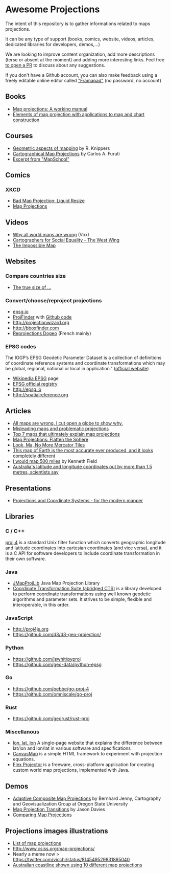 # Awesome Projections

The intent of this repository is to gather informations related to maps projections.

It can be any type of support (books, comics, website, videos, articles, dedicated libraries for developers, demos,...)

We are looking to improve content organization, add more descriptions (terse or absent at the moment) and adding more interesting links. Feel free [to open a PR](http://github.com/webgeodatavore/awesome-projections) to discuss about any suggestions.

If you don't have a Github account, you can also make feedback using a freely editable online editor called ["Framapad"](https://semestriel.framapad.org/p/uIjOFLvBvw) (no password, no account)

## Books

* [Map projections: A working manual](https://pubs.er.usgs.gov/publication/pp1395)
* [Elements of map projection with applications to map and chart construction](https://archive.org/details/cu31924003898271)

## Courses

* [Geometric aspects of mapping](https://kartoweb.itc.nl/geometrics/Map%20projections/mappro.html) by R. Knippers
* [Cartographical Map Projections](http://www.progonos.com/furuti/MapProj/Normal/TOC/cartTOC.html) by Carlos A. Furuti
* [Excerpt from "MapSchool"](http://mapschool.io/#the-shape-of-the-earth)

## Comics

### XKCD

* [Bad Map Projection: Liquid Resize](https://xkcd.com/1784/)
* [Map Projections](https://xkcd.com/977/)

## Videos

* [Why all world maps are wrong](https://www.youtube.com/watch?v=kIID5FDi2JQ) (Vox)
* [Cartographers for Social Equality - The West Wing](https://www.youtube.com/watch?v=OH1bZ0F3zVU)
* [The Impossible Map](https://www.onf.ca/film/impossible_map/)

## Websites

### Compare countries size

* [The true size of ...](http://thetruesize.com)

### Convert/choose/reproject projections

* [epsg.io](http://epsg.io)
* [ProjFinder](http://projfinder.com) with [Github code](https://github.com/aaronr/projfinder.com)
* <http://projectionwizard.org>
* <http://bboxfinder.com>
* [Reprojections Dogeo](https://projection.dogeo.fr) (French mainly)

### EPSG codes

<quote>The IOGP’s EPSG Geodetic Parameter Dataset is a collection of definitions of coordinate reference systems and coordinate transformations which may be global, regional, national or local in application." ([official website](http://www.epsg.org/))</quote>

* [Wikipedia EPSG](https://en.wikipedia.org/wiki/International_Association_of_Oil_%26_Gas_Producers#European_Petroleum_Survey_Group) page
* [EPSG official registry](https://www.epsg-registry.org)
* <http://epsg.io>
* <http://spatialreference.org>

## Articles

* [All maps are wrong. I cut open a globe to show why.](http://www.vox.com/world/2016/12/2/13817712/map-projection-mercator-globe)
* [Misleading maps and problematic projections](http://www.economist.com/blogs/graphicdetail/2016/12/daily-chart-1)
* [Top 7 maps that ultimately explain map projections](http://geoawesomeness.com/top-7-maps-ultimately-explain-map-projections/)
* [Map Projections: Flatten the Sphere](http://gisgeography.com/map-projections/)
* [Look, Ma, No More Mercator Tiles](http://vis4.net/blog/posts/no-more-mercator-tiles/)
* [This map of Earth is the most accurate ever produced, and it looks completely different](https://www.indy100.com/article/map-earth-projection-mercator-gall-peters-authagraph-accuracy-area-globe-fold-7395716)
* [I would map 500 miles](http://cartonerd.blogspot.com/2014/05/i-would-map-500-miles.html) by Kenneth Field
* [Australia's latitude and longitude coordinates out by more than 1.5 metres, scientists say](http://www.abc.net.au/news/2016-07-28/aust-latitude-longitude-coordinates-out-by-1-5m-scientists/7666858)

## Presentations

* [Projections and Coordinate Systems - for the modern mapper](http://mjfoster83.github.io/projections/)

## Libraries

### C / C++

[proj.4](http://proj4.org) is a standard Unix filter function which converts geographic longitude and latitude coordinates into cartesian coordinates (and vice versa), and it is a C API for software developers to include coordinate transformation in their own software.

### Java

* [JMapProjLib](https://github.com/OSUCartography/JMapProjLib) Java Map Projection Library
* [Coordinate Transformation Suite (abridged CTS)](https://github.com/orbisgis/cts) is a library developed to perform coordinate transformations using well known geodetic algorithms and parameter sets. It strives to be simple, flexible and interoperable, in this order.

### JavaScript

* <http://proj4js.org>
* <https://github.com/d3/d3-geo-projection/>

### Python

* <https://github.com/jswhit/pyproj>
* <https://github.com/geo-data/python-epsg>

### Go

* <https://github.com/pebbe/go-proj-4>
* <https://github.com/omniscale/go-proj>

### Rust

* <https://github.com/georust/rust-proj>

### Miscellanous

* [lon, lat, lon](http://www.macwright.org/lonlat/) A single-page website that explains the difference between lat/lon and lon/lat in various software and specifications
* [CanvasMap](https://github.com/OSUCartography/CanvasMap) is a simple HTML framework to experiment with projection equations.
* [Flex Projector](http://flexprojector.com) is a freeware, cross-platform application for creating custom world map projections, implemented with Java.

## Demos

* [Adaptive Composite Map Projections](http://cartography.oregonstate.edu/demos/AdaptiveCompositeMapProjections/) by Bernhard Jenny, Cartography and Geovisualization Group at Oregon State University
* [Map Projection Transitions](https://www.jasondavies.com/maps/transition/) by Jason Davies
* [Comparing Map Projections](https://bl.ocks.org/syntagmatic/ba569633d51ebec6ec6e)

## Projections images illustrations

* [List of map projections](https://en.wikipedia.org/wiki/List_of_map_projections)
* <http://www.csiss.org/map-projections/>
* Nearly a meme now > <https://twitter.com/vicchi/status/814549529831895040>
* [Australian coastline shown using 10 different map projections](https://www.reddit.com/r/MapPorn/comments/5l0ac9/australian_coastline_shown_using_10_different_map/)
